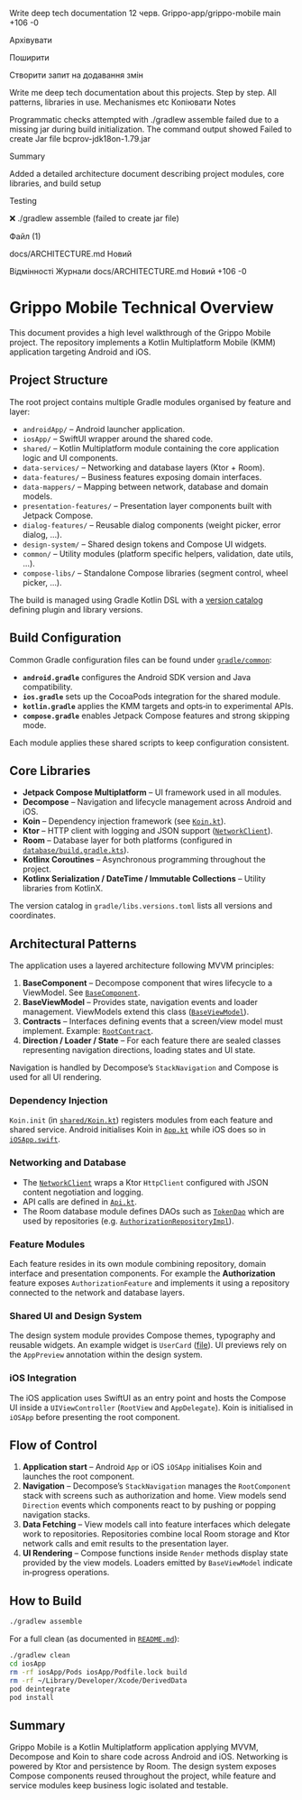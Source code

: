 
Write deep tech documentation
12 черв.
Grippo-app/grippo-mobile
main
+106
-0

Архівувати

Поширити

Створити запит на додавання змін


Write me deep tech documentation about this projects. Step by step. All patterns, libraries in use. Mechanismes etc
Копіювати
Notes

Programmatic checks attempted with ./gradlew assemble failed due to a missing jar during build initialization. The command output showed Failed to create Jar file bcprov-jdk18on-1.79.jar

Summary

Added a detailed architecture document describing project modules, core libraries, and build setup

Testing

❌ ./gradlew assemble (failed to create jar file)


Файл (1)

docs/ARCHITECTURE.md
Новий


Відмінності
Журнали
docs/ARCHITECTURE.md
Новий
+106
-0

# Grippo Mobile Technical Overview

This document provides a high level walkthrough of the Grippo Mobile project. The repository implements a Kotlin Multiplatform Mobile (KMM) application targeting Android and iOS.

## Project Structure

The root project contains multiple Gradle modules organised by feature and layer:

- `androidApp/` – Android launcher application.
- `iosApp/` – SwiftUI wrapper around the shared code.
- `shared/` – Kotlin Multiplatform module containing the core application logic and UI components.
- `data-services/` – Networking and database layers (Ktor + Room).
- `data-features/` – Business features exposing domain interfaces.
- `data-mappers/` – Mapping between network, database and domain models.
- `presentation-features/` – Presentation layer components built with Jetpack Compose.
- `dialog-features/` – Reusable dialog components (weight picker, error dialog, …).
- `design-system/` – Shared design tokens and Compose UI widgets.
- `common/` – Utility modules (platform specific helpers, validation, date utils, …).
- `compose-libs/` – Standalone Compose libraries (segment control, wheel picker, …).

The build is managed using Gradle Kotlin DSL with a [version catalog](../gradle/libs.versions.toml) defining plugin and library versions.

## Build Configuration

Common Gradle configuration files can be found under [`gradle/common`](../gradle/common):

- **`android.gradle`** configures the Android SDK version and Java compatibility.
- **`ios.gradle`** sets up the CocoaPods integration for the shared module.
- **`kotlin.gradle`** applies the KMM targets and opts‑in to experimental APIs.
- **`compose.gradle`** enables Jetpack Compose features and strong skipping mode.

Each module applies these shared scripts to keep configuration consistent.

## Core Libraries

- **Jetpack Compose Multiplatform** – UI framework used in all modules.
- **Decompose** – Navigation and lifecycle management across Android and iOS.
- **Koin** – Dependency injection framework (see [`Koin.kt`](../shared/src/commonMain/kotlin/com/grippo/shared/Koin.kt)).
- **Ktor** – HTTP client with logging and JSON support ([`NetworkClient`](../data-services/network/src/commonMain/kotlin/com/grippo/network/client/NetworkClient.kt)).
- **Room** – Database layer for both platforms (configured in [`database/build.gradle.kts`](../data-services/database/build.gradle.kts)).
- **Kotlinx Coroutines** – Asynchronous programming throughout the project.
- **Kotlinx Serialization / DateTime / Immutable Collections** – Utility libraries from KotlinX.

The version catalog in `gradle/libs.versions.toml` lists all versions and coordinates.

## Architectural Patterns

The application uses a layered architecture following MVVM principles:

1. **BaseComponent** – Decompose component that wires lifecycle to a ViewModel. See [`BaseComponent`](../common/core/src/commonMain/kotlin/com/grippo/core/BaseComponent.kt).
2. **BaseViewModel** – Provides state, navigation events and loader management. ViewModels extend this class ([`BaseViewModel`](../common/core/src/commonMain/kotlin/com/grippo/core/BaseViewModel.kt)).
3. **Contracts** – Interfaces defining events that a screen/view model must implement. Example: [`RootContract`](../shared/src/commonMain/kotlin/com/grippo/shared/root/RootContract.kt).
4. **Direction / Loader / State** – For each feature there are sealed classes representing navigation directions, loading states and UI state.

Navigation is handled by Decompose’s `StackNavigation` and Compose is used for all UI rendering.

### Dependency Injection

`Koin.init` (in [`shared/Koin.kt`](../shared/src/commonMain/kotlin/com/grippo/shared/Koin.kt)) registers modules from each feature and shared service. Android initialises Koin in [`App.kt`](../androidApp/src/main/java/com/grippo/android/App.kt) while iOS does so in [`iOSApp.swift`](../iosApp/iosApp/iOSApp.swift).

### Networking and Database

- The [`NetworkClient`](../data-services/network/src/commonMain/kotlin/com/grippo/network/client/NetworkClient.kt) wraps a Ktor `HttpClient` configured with JSON content negotiation and logging.
- API calls are defined in [`Api.kt`](../data-services/network/src/commonMain/kotlin/com/grippo/network/Api.kt).
- The Room database module defines DAOs such as [`TokenDao`](../data-services/database/src/commonMain/kotlin/com/grippo/database/dao/TokenDao.kt) which are used by repositories (e.g. [`AuthorizationRepositoryImpl`](../data-features/authorization/src/commonMain/kotlin/com/grippo/data.features.authorization/data/AuthorizationRepositoryImpl.kt)).

### Feature Modules

Each feature resides in its own module combining repository, domain interface and presentation components. For example the **Authorization** feature exposes `AuthorizationFeature` and implements it using a repository connected to the network and database layers.

### Shared UI and Design System

The design system module provides Compose themes, typography and reusable widgets. An example widget is `UserCard` ([file](../design-system/components/src/commonMain/kotlin/com/grippo/design.components/user/UserCard.kt)). UI previews rely on the `AppPreview` annotation within the design system.

### iOS Integration

The iOS application uses SwiftUI as an entry point and hosts the Compose UI inside a `UIViewController` (`RootView` and `AppDelegate`). Koin is initialised in `iOSApp` before presenting the root component.

## Flow of Control

1. **Application start** – Android `App` or iOS `iOSApp` initialises Koin and launches the root component.
2. **Navigation** – Decompose’s `StackNavigation` manages the `RootComponent` stack with screens such as authorization and home. View models send `Direction` events which components react to by pushing or popping navigation stacks.
3. **Data Fetching** – View models call into feature interfaces which delegate work to repositories. Repositories combine local Room storage and Ktor network calls and emit results to the presentation layer.
4. **UI Rendering** – Compose functions inside `Render` methods display state provided by the view models. Loaders emitted by `BaseViewModel` indicate in‑progress operations.

## How to Build

```bash
./gradlew assemble
```

For a full clean (as documented in [`README.md`](../README.md)):

```bash
./gradlew clean
cd iosApp
rm -rf iosApp/Pods iosApp/Podfile.lock build
rm -rf ~/Library/Developer/Xcode/DerivedData
pod deintegrate
pod install
```

## Summary

Grippo Mobile is a Kotlin Multiplatform application applying MVVM, Decompose and Koin to share code across Android and iOS. Networking is powered by Ktor and persistence by Room. The design system exposes Compose components reused throughout the project, while feature and service modules keep business logic isolated and testable.